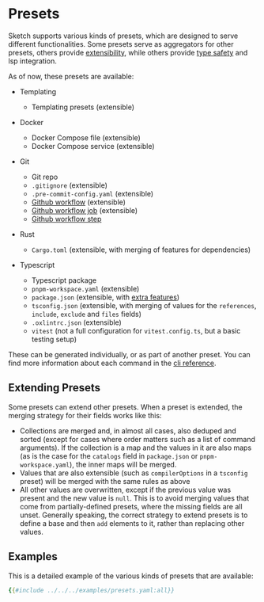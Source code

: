 # Presets

Sketch supports various kinds of presets, which are designed to serve different functionalities. Some presets serve as aggregators for other presets, others provide [extensibility](#extending-presets), while others provide [type safety](../configuration/lsp.md) and lsp integration.

As of now, these presets are available:

- Templating
    - Templating presets (extensible)

- Docker
    - Docker Compose file (extensible)
    - Docker Compose service (extensible)

- Git
    - Git repo
    - `.gitignore` (extensible)
    - `.pre-commit-config.yaml` (extensible)
    - [Github workflow](https://docs.github.com/en/actions/reference/workflows-and-actions/workflow-syntax) (extensible)
    - [Github workflow job](https://docs.github.com/en/actions/reference/workflows-and-actions/workflow-syntax#jobs) (extensible)
    - [Github workflow step](https://docs.github.com/en/actions/reference/workflows-and-actions/workflow-syntax#jobsjob_idsteps)

- Rust
    - `Cargo.toml` (extensible, with merging of features for dependencies)

- Typescript
    - Typescript package
    - `pnpm-workspace.yaml` (extensible)
    - `package.json` (extensible, with [extra features](../ts/smart_features.md))
    - `tsconfig.json` (extensible, with merging of values for the `references`, `include`, `exclude` and `files` fields)
    - `.oxlintrc.json` (extensible)
    - `vitest` (not a full configuration for `vitest.config.ts`, but a basic testing setup)

These can be generated individually, or as part of another preset. You can find more information about each command in the [cli reference](../cli_docs.md).

## Extending Presets

Some presets can extend other presets. When a preset is extended, the merging strategy for their fields works like this:

- Collections are merged and, in almost all cases, also deduped and sorted (except for cases where order matters such as a list of command arguments). If the collection is a map and the values in it are also maps (as is the case for the `catalogs` field in `package.json` or `pnpm-workspace.yaml`), the inner maps will be merged.
- Values that are also extensible (such as `compilerOptions` in a `tsconfig` preset) will be merged with the same rules as above
- All other values are overwritten, except if the previous value was present and the new value is `null`. This is to avoid merging values that come from partially-defined presets, where the missing fields are all unset. Generally speaking, the correct strategy to extend presets is to define a base and then `add` elements to it, rather than replacing other values.

## Examples

This is a detailed example of the various kinds of presets that are available:

```yaml
{{#include ../../../examples/presets.yaml:all}}
```

